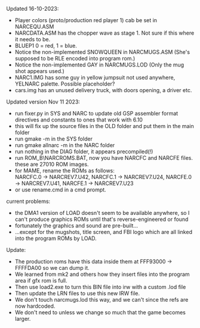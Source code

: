 Updated 16-10-2023:
- Player colors (proto/production red player 1) cab be set in NARCEQU.ASM
- NARCDATA.ASM has the chopper wave as stage 1. Not sure if this where it needs to be.
- BLUEP1 0 = red, 1 = blue.
- Notice the non-implemented SNOWQUEEN in NARCMUGS.ASM (She's supposed to be RLE encoded into program rom.)
- Notice the non-implemented GAY in NARCMUGS.LOD (Only the mug shot appears used.)
- NARC1.IMG has some guy in yellow jumpsuit not used anywhere, YELNARC palette. Possible placeholder?
- cars.img has an unused delivery truck, with doors opening, a driver etc.

Updated version Nov 11 2023:
- run fixer.py in SYS and NARC to update old GSP assembler format directives and constants to ones that work with 6.10
- this will fix up the source files in the OLD folder and put them in the main folder
- run gmake -m in the SYS folder
- run gmake allnarc -m in the NARC folder
- run nothing in the DIAG folder, it appears precompiled(!)
- run ROM_B\NARCROMS.BAT, now you have NARCFC and NARCFE files. these are 27010 ROM images.
- for MAME, rename the ROMs as follows:  
	NARCFC.0 -> NARCREV7.U42, NARCFC.1 -> NARCREV7.U24,
	NARCFE.0 -> NARCREV7.U41, NARCFE.1 -> NARCREV7.U23
- or use rename.cmd in a cmd prompt.

current problems:
- the DMA1 version of LOAD doesn't seem to be available anywhere, so I can't produce graphics ROMs until
  that's reverse-engineered or found
- fortunately the graphics and sound are pre-built...
- ...except for the mugshots, title screen, and FBI logo which are all linked into the program ROMs by LOAD.

Update:
- The production roms have this data inside them at FFF93000 -> FFFFDA00 so we can dump it.
- We learned from mk2 and others how they insert files into the program area if gfx rom is full.
- Then use load2.exe to turn this BIN file into irw with a custom .lod file
- Then update the LRN files to use this new IRW file.
- We don't touch narcmugs.lod this way, and we can't since the refs are now hardcoded.
- We don't need to unless we change so much that the game becomes larger.
